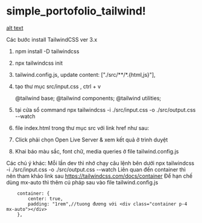 # simple_portofolio_tailwind!

[alt text](image.png)


Các bước install TailwindCSS ver 3.x

1. npm install -D tailwindcss
2. npx tailwindcss init
3. tailwind.config.js, update 
    content: ["./src/**/*.{html,js}"],

4. tạo thư mục src/input.css , ctrl + v

    @tailwind base;
    @tailwind components;
    @tailwind utilities;

5. tại cửa sổ command 
    npx tailwindcss -i ./src/input.css -o ./src/output.css --watch

6. file index.html trong thư mục src với link href như sau: <link href="./output.css" rel="stylesheet">

    <!-- <!doctype html>
    <html>
    <head>
        <meta charset="UTF-8">
        <meta name="viewport" content="width=device-width, initial-scale=1.0">
        <link href="./output.css" rel="stylesheet">
    </head>
    <body>
        <h1 class="text-3xl font-bold underline">
            Hello world!
        </h1>
    </body>
    </html>     -->

7. Click phải chọn Open Live Server & xem kết quả ở trình duyệt


8. Khai báo màu sắc, font chữ, media queries ở file tailwind.config.js

Các chú ý khác:
    Mỗi lần dev thì nhớ chạy câu lệnh bên dưới
        npx tailwindcss -i ./src/input.css -o ./src/output.css --watch 
    Liên quan đến container thì nên tham khảo link sau 
        https://tailwindcss.com/docs/container
    Để hạn chế dùng mx-auto thì thêm cú pháp sau vào file tailwind.config.js

        container: {
            center: true,
            padding: "1rem",//tuong đương với <div class="container p-4 mx-auto"></div>
        },